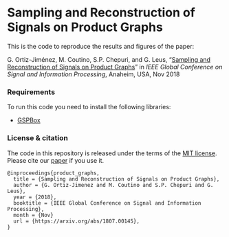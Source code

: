 # Sampling and Reconstruction of Signals on Product Graphs

This is the code to reproduce the results and figures of the paper:

G. Ortiz-Jiménez, M. Coutino, S.P. Chepuri, and G. Leus, “[Sampling and Reconstruction of Signals on Product Graphs](https://arxiv.org/abs/1807.00145)” in *IEEE Global Conference on Signal and Information Processing*, Anaheim, USA, Nov 2018

### Requirements

To run this code you need to install the following libraries:

* [GSPBox](https://epfl-lts2.github.io/gspbox-html/)

### License & citation

The code in this repository is released under the terms of the [MIT license](LICENSE.txt).
Please cite our [paper](https://arxiv.org/abs/1807.00145) if you use it.

```
@inproceedings{product_graphs,
  title = {Sampling and Reconstruction of Signals on Product Graphs},
  author = {G. Ortiz-Jimenez and M. Coutino and S.P. Chepuri and G. Leus},
  year = {2018},
  booktitle = {IEEE Global Conference on Signal and Information Processing},
  month = {Nov}
  url = {https://arxiv.org/abs/1807.00145},
}
```